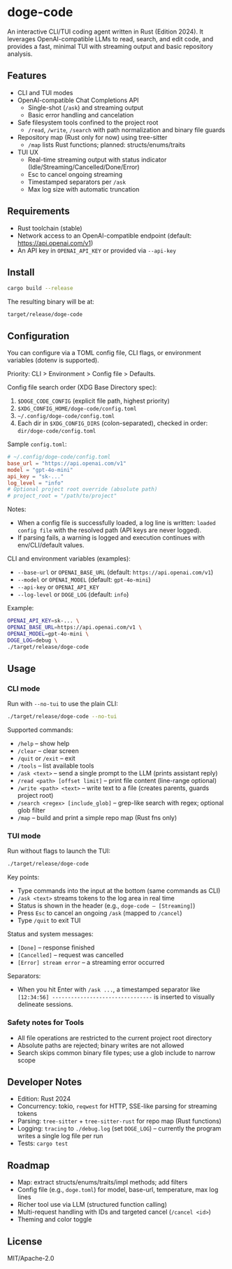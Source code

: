 # doge-code

An interactive CLI/TUI coding agent written in Rust (Edition 2024). It leverages OpenAI-compatible LLMs to read, search, and edit code, and provides a fast, minimal TUI with streaming output and basic repository analysis.

## Features

- CLI and TUI modes
- OpenAI-compatible Chat Completions API
  - Single-shot (`/ask`) and streaming output
  - Basic error handling and cancelation
- Safe filesystem tools confined to the project root
  - `/read`, `/write`, `/search` with path normalization and binary file guards
- Repository map (Rust only for now) using tree-sitter
  - `/map` lists Rust functions; planned: structs/enums/traits
- TUI UX
  - Real-time streaming output with status indicator (Idle/Streaming/Cancelled/Done/Error)
  - Esc to cancel ongoing streaming
  - Timestamped separators per `/ask`
  - Max log size with automatic truncation

## Requirements

- Rust toolchain (stable)
- Network access to an OpenAI-compatible endpoint (default: https://api.openai.com/v1)
- An API key in `OPENAI_API_KEY` or provided via `--api-key`

## Install

```bash
cargo build --release
```

The resulting binary will be at:

```
target/release/doge-code
```

## Configuration

You can configure via a TOML config file, CLI flags, or environment variables (dotenv is supported).

Priority: CLI > Environment > Config file > Defaults.

Config file search order (XDG Base Directory spec):
1) `$DOGE_CODE_CONFIG` (explicit file path, highest priority)
2) `$XDG_CONFIG_HOME/doge-code/config.toml`
3) `~/.config/doge-code/config.toml`
4) Each dir in `$XDG_CONFIG_DIRS` (colon-separated), checked in order: `dir/doge-code/config.toml`

Sample `config.toml`:

```toml
# ~/.config/doge-code/config.toml
base_url = "https://api.openai.com/v1"
model = "gpt-4o-mini"
api_key = "sk-..."
log_level = "info"
# Optional project root override (absolute path)
# project_root = "/path/to/project"
```

Notes:
- When a config file is successfully loaded, a log line is written: `loaded config file` with the resolved path (API keys are never logged).
- If parsing fails, a warning is logged and execution continues with env/CLI/default values.

CLI and environment variables (examples):

- `--base-url` or `OPENAI_BASE_URL` (default: `https://api.openai.com/v1`)
- `--model` or `OPENAI_MODEL` (default: `gpt-4o-mini`)
- `--api-key` or `OPENAI_API_KEY`
- `--log-level` or `DOGE_LOG` (default: `info`)

Example:

```bash
OPENAI_API_KEY=sk-... \
OPENAI_BASE_URL=https://api.openai.com/v1 \
OPENAI_MODEL=gpt-4o-mini \
DOGE_LOG=debug \
./target/release/doge-code
```

## Usage

### CLI mode

Run with `--no-tui` to use the plain CLI:

```bash
./target/release/doge-code --no-tui
```

Supported commands:

- `/help` – show help
- `/clear` – clear screen
- `/quit` or `/exit` – exit
- `/tools` – list available tools
- `/ask <text>` – send a single prompt to the LLM (prints assistant reply)
- `/read <path> [offset limit]` – print file content (line-range optional)
- `/write <path> <text>` – write text to a file (creates parents, guards project root)
- `/search <regex> [include_glob]` – grep-like search with regex; optional glob filter
- `/map` – build and print a simple repo map (Rust fns only)

### TUI mode

Run without flags to launch the TUI:

```bash
./target/release/doge-code
```

Key points:

- Type commands into the input at the bottom (same commands as CLI)
- `/ask <text>` streams tokens to the log area in real time
- Status is shown in the header (e.g., `doge-code — [Streaming]`)
- Press `Esc` to cancel an ongoing `/ask` (mapped to `/cancel`)
- Type `/quit` to exit TUI

Status and system messages:

- `[Done]` – response finished
- `[Cancelled]` – request was cancelled
- `[Error] stream error` – a streaming error occurred

Separators:

- When you hit Enter with `/ask ...`, a timestamped separator like
  `[12:34:56] --------------------------------`
  is inserted to visually delineate sessions.

### Safety notes for Tools

- All file operations are restricted to the current project root directory
- Absolute paths are rejected; binary writes are not allowed
- Search skips common binary file types; use a glob include to narrow scope

## Developer Notes

- Edition: Rust 2024
- Concurrency: tokio, `reqwest` for HTTP, SSE-like parsing for streaming tokens
- Parsing: `tree-sitter` + `tree-sitter-rust` for repo map (Rust functions)
- Logging: `tracing` to `./debug.log` (set `DOGE_LOG`) – currently the program writes a single log file per run
- Tests: `cargo test`

## Roadmap

- Map: extract structs/enums/traits/impl methods; add filters
- Config file (e.g., `doge.toml`) for model, base-url, temperature, max log lines
- Richer tool use via LLM (structured function calling)
- Multi-request handling with IDs and targeted cancel (`/cancel <id>`)
- Theming and color toggle

## License

MIT/Apache-2.0